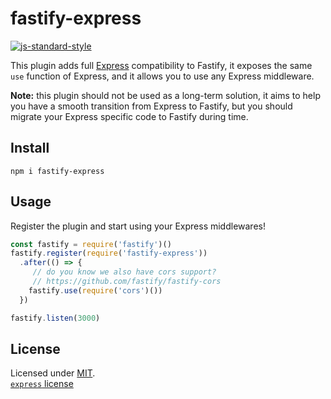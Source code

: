 # fastify-express

[![js-standard-style](https://img.shields.io/badge/code%20style-standard-brightgreen.svg?style=flat)](http://standardjs.com/)

This plugin adds full [Express](http://expressjs.com) compatibility to Fastify, it exposes the same `use` function of Express, and it allows you to use any Express middleware.<br/>

**Note:** this plugin should not be used as a long-term solution, it aims to help you have a smooth transition from Express to Fastify, but you should migrate your Express specific code to Fastify during time.

## Install
```
npm i fastify-express
```

## Usage
Register the plugin and start using your Express middlewares!
```js
const fastify = require('fastify')()
fastify.register(require('fastify-express'))
  .after(() => {
     // do you know we also have cors support?
     // https://github.com/fastify/fastify-cors
    fastify.use(require('cors')())
  })

fastify.listen(3000)
```

## License

Licensed under [MIT](./LICENSE).<br/>
[`express` license](https://github.com/expressjs/express/blob/master/LICENSE)
